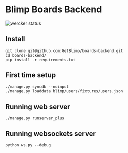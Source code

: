 # Blimp Boards Backend

![wercker status](https://app.wercker.com/status/975e87e15b2890a96efc090fb2664d5e "wercker status")

## Install

```
git clone git@github.com:GetBlimp/boards-backend.git
cd boards-backend/
pip install -r requirements.txt
```

## First time setup

```
./manage.py syncdb --noinput
./manage.py loaddata blimp/users/fixtures/users.json
```

## Running web server

```
./manage.py runserver_plus
```

## Running websockets server

```
python ws.py --debug
```
